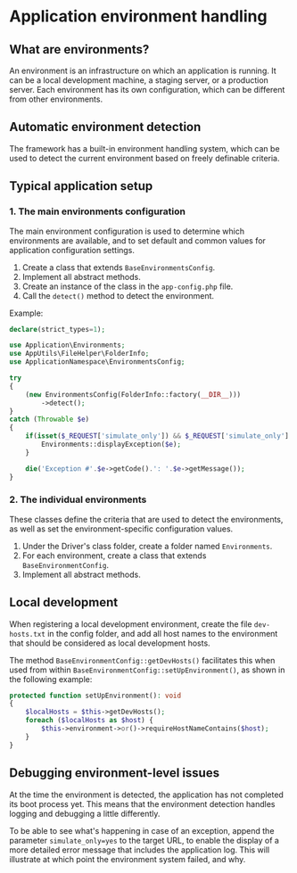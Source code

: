 # Application environment handling

## What are environments?

An environment is an infrastructure on which an application is running. 
It can be a local development machine, a staging server, or a production 
server. Each environment has its own configuration, which can be different 
from other environments.

## Automatic environment detection

The framework has a built-in environment handling system, which can be 
used to detect the current environment based on freely definable criteria.

## Typical application setup

### 1. The main environments configuration

The main environment configuration is used to determine which environments
are available, and to set default and common values for application 
configuration settings.

1. Create a class that extends `BaseEnvironmentsConfig`.
2. Implement all abstract methods.
3. Create an instance of the class in the `app-config.php` file.
4. Call the `detect()` method to detect the environment.

Example:

```php
declare(strict_types=1);

use Application\Environments;
use AppUtils\FileHelper\FolderInfo;
use ApplicationNamespace\EnvironmentsConfig;

try
{
    (new EnvironmentsConfig(FolderInfo::factory(__DIR__)))
        ->detect();
}
catch (Throwable $e)
{
    if(isset($_REQUEST['simulate_only']) && $_REQUEST['simulate_only'] === 'yes') {
        Environments::displayException($e);
    }

    die('Exception #'.$e->getCode().': '.$e->getMessage());
}
```

### 2. The individual environments

These classes define the criteria that are used to detect the environments,
as well as set the environment-specific configuration values.

1. Under the Driver's class folder, create a folder named `Environments`.
2. For each environment, create a class that extends `BaseEnvironmentConfig`.
3. Implement all abstract methods.

## Local development

When registering a local development environment, create the
file `dev-hosts.txt` in the config folder, and add all host names
to the environment that should be considered as local development
hosts.

The method `BaseEnvironmentConfig::getDevHosts()` facilitates this 
when used from within `BaseEnvironmentConfig::setUpEnvironment()`,
as shown in the following example:

```php
protected function setUpEnvironment(): void
{
    $localHosts = $this->getDevHosts();
    foreach ($localHosts as $host) {
        $this->environment->or()->requireHostNameContains($host);
    }
}
```

## Debugging environment-level issues

At the time the environment is detected, the application has not completed
its boot process yet. This means that the environment detection handles 
logging and debugging a little differently.

To be able to see what's happening in case of an exception, append the 
parameter `simulate_only=yes` to the target URL, to enable the display
of a more detailed error message that includes the application log. This
will illustrate at which point the environment system failed, and why.
